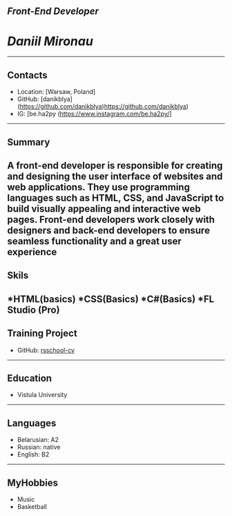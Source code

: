 *Front-End Developer*
---
# *Daniil Mironau*





---




## Contacts


* Location: [Warsaw, Poland]
* GitHub: [danikblya] (https://github.com/danikblya)https://github.com/danikblya)
* IG: [be.ha2py (https://www.instagram.com/be.ha2py/]

---

## Summary

A front-end developer is responsible for creating and designing the user interface of websites and web applications. They use programming languages such as HTML, CSS, and JavaScript to build visually appealing and interactive web pages. Front-end developers work closely with designers and back-end developers to ensure seamless functionality and a great user experience
---

## Skils
*HTML(basics)
*CSS(Basics)
*C#(Basics)
*FL Studio (Pro)
---

## Training Project
* GitHub: [rsschool-cv](https://danikblya.github.io/rsschool-cv/)

---

## Education


* Vistula University
---

## Languages


* Belarusian: A2
* Russian: native
* English: B2
---
## MyHobbies


* Music
* Basketball
